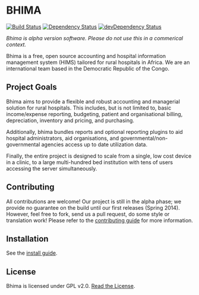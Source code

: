 BHIMA
=================

[![Build Status](https://travis-ci.org/IMA-WorldHealth/bhima-1.X.svg?branch=development)](https://travis-ci.org/IMA-WorldHealth/bhima-1.X)
[![Dependency Status](https://david-dm.org/IMA-WorldHealth/bhima-1.X/development.svg)](https://david-dm.org/IMA-WorldHealth/bhima-1.X/development)
[![devDependency Status](https://david-dm.org/IMA-WorldHealth/bhima-1.X/development/dev-status.svg)](https://david-dm.org/IMA-WorldHealth/bhima-1.X/development#info=devDependencies)

_Bhima is alpha version software. Please do not use this in a commerical context._

Bhima is a free, open source accounting and hospital information management system
(HIMS) tailored for rural hospitals in Africa.  We are an international team
based in the Democratic Republic of the Congo.

Project Goals
--------------------

Bhima aims to provide a flexible and robust accounting and managerial solution
for rural hospitals.  This includes, but is not limited to, basic income/expense
reporting, budgeting, patient and organisational billing, depreciation,
inventory and pricing, and purchasing.

Additionally, bhima bundles reports and optional reporting plugins to aid
hospital administrators, aid organisations, and governmental/non-governmental
agencies access up to date utilization data.

Finally, the entire project is designed to scale from a single, low cost device
in a clinic, to a large multi-hundred bed institution with tens of users
accessing the server simultaneously.

Contributing
---------------
All contributions are welcome!  Our project is still in the alpha phase; we
provide no guarantee on the build until our first releases (Spring 2014).
However, feel free to fork, send us a pull request, do some style or
translation work!  Please refer to the [contributing guide](./CONTRIBUTING.md)
for more information.

Installation
-------------------
See the [install guide](./docs/INSTALL.md).

License
---------------
Bhima is licensed under GPL v2.0.  [Read the License](./LICENSE).
